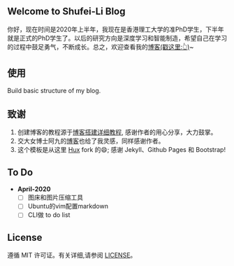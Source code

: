 ## Welcome to Shufei-Li Blog

你好，现在时间是2020年上半年，我现在是香港理工大学的准PhD学生，下半年就是正式的PhD学生了。以后的研究方向是深度学习和智能制造，希望自己在学习的过程中鼓足勇气，不断成长。总之，欢迎查看我的[博客(戳这里:👆)](<https://lisatiy.github.io/>)~

## 使用

Build basic structure of my blog.


## 致谢

1. 创建博客的教程源于[博客搭建详细教程](<https://github.com/qiubaiying/qiubaiying.github.io>), 感谢作者的用心分享，大力鼓掌。
2. 交大女博士阿九的[博客](<https://yxy1988.github.io>)也给了我灵感，同样感谢作者。
3. 这个模板是从这里 [Hux](https://github.com/Huxpro/huxpro.github.io) fork 的:smile:; 感谢 Jekyll、Github Pages 和 Bootstrap!

## To Do

- **April-2020**  
  * [ ] 图床和图片压缩工具
  * [ ] Ubuntu的vim配置markdown
  * [ ] CLI做 to do list

## License

遵循 MIT 许可证。有关详细,请参阅 [LICENSE](https://github.com/qiubaiying/qiubaiying.github.io/blob/master/LICENSE)。
